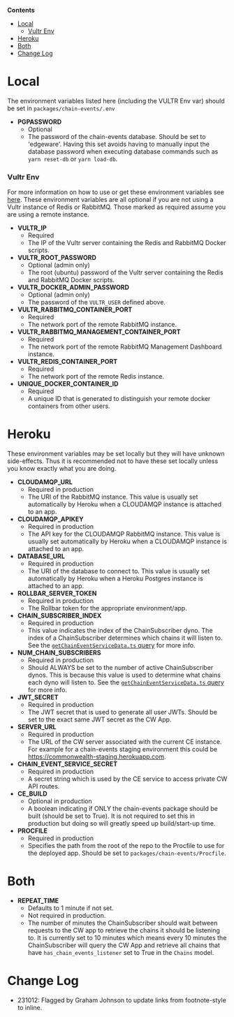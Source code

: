 **Contents**
- [Local](#local)
    + [Vultr Env](#vultr-env)
- [Heroku](#heroku)
- [Both](#both)
- [Change Log](#change-log)

# Local
The environment variables listed here (including the VULTR Env var) should be set in `packages/chain-events/.env`

- **PGPASSWORD**
  - Optional
  - The password of the chain-events database. Should be set to 'edgeware'. Having this set avoids having to manually input the database password when executing database commands such as `yarn reset-db` or `yarn load-db`.
### Vultr Env
For more information on how to use or get these environment variables see [here][2].
These environment variables are all optional if you are not using a Vultr instance of Redis or RabbitMQ.
Those marked as required assume you are using a remote instance.
- **VULTR_IP**
  - Required
  - The IP of the Vultr server containing the Redis and RabbitMQ Docker scripts.
- **VULTR_ROOT_PASSWORD**
  - Optional (admin only)
  - The root (ubuntu) password of the Vultr server containing the Redis and RabbitMQ Docker scripts.
- **VULTR_DOCKER_ADMIN_PASSWORD**
  - Optional (admin only)
  - The password of the `VULTR_USER` defined above.
- **VULTR_RABBITMQ_CONTAINER_PORT**
  - Required
  - The network port of the remote RabbitMQ instance.
- **VULTR_RABBITMQ_MANAGEMENT_CONTAINER_PORT**
  - Required
  - The network port of the remote RabbitMQ Management Dashboard instance.
- **VULTR_REDIS_CONTAINER_PORT**
  - Required
  - The network port of the remote Redis instance.
- **UNIQUE_DOCKER_CONTAINER_ID**
  - Required
  - A unique ID that is generated to distinguish your remote docker containers from other users.


# Heroku
These environment variables may be set locally but they will have unknown side-effects. Thus it is recommended not to have these set locally unless you know exactly what you are doing.
- **CLOUDAMQP_URL**
  - Required in production
  - The URI of the RabbitMQ instance. This value is usually set automatically by Heroku when a CLOUDAMQP instance is attached to an app.
- **CLOUDAMQP_APIKEY**
  - Required in production
  - The API key for the CLOUDAMQP RabbitMQ instance. This value is usually set automatically by Heroku when a CLOUDAMQP instance is attached to an app.
- **DATABASE_URL**
  - Required in production
  - The URI of the database to connect to. This value is usually set automatically by Heroku when a Heroku Postgres instance is attached to an app.
- **ROLLBAR_SERVER_TOKEN**
  - Required in production
  - The Rollbar token for the appropriate environment/app.
- **CHAIN_SUBSCRIBER_INDEX** <a name="CHAIN_SUBSCRIBER_INDEX"></a>
  - Required in production
  - This value indicates the index of the ChainSubscriber dyno. The index of a ChainSubscriber determines which chains it will listen to. See the [`getChainEventServiceData.ts` query][1] for more info.
- **NUM_CHAIN_SUBSCRIBERS**
  - Required in production
  - Should ALWAYS be set to the number of active ChainSubscriber dynos. This is because this value is used to determine what chains each dyno will listen to. See the [`getChainEventServiceData.ts` query][1] for more info.
- **JWT_SECRET**
  - Required in production
  - The JWT secret that is used to generate all user JWTs. Should be set to the exact same JWT secret as the CW App.
- **SERVER_URL**
  - Required in production
  - The URL of the CW server associated with the current CE instance. For example for a chain-events staging environment this could be https://commonwealth-staging.herokuapp.com.
- **CHAIN_EVENT_SERVICE_SECRET**
  - Required in production
  - A secret string which is used by the CE service to access private CW API routes.
- **CE_BUILD**
  - Optional in production
  - A boolean indicating if ONLY the chain-events package should be built (should be set to True). It is not required to set this in production but doing so will greatly speed up build/start-up time.
- **PROCFILE**
  - Required in production
  - Specifies the path from the root of the repo to the Procfile to use for the deployed app. Should be set to `packages/chain-events/Procfile`.

# Both
- **REPEAT_TIME**
  - Defaults to 1 minute if not set.
  - Not required in production.
  - The number of minutes the ChainSubscriber should wait between requests to the CW app to retrieve the chains it should be listening to. It is currently set to 10 minutes which means every 10 minutes the ChainSubscriber will query the CW App and retrieve all chains that have `has_chain_events_listener` set to True in the `Chains` model.

[1]: https://github.com/hicommonwealth/commonwealth/blob/master/packages/commonwealth/server/routes/getChainEventServiceData.ts#L71
[2]: https://github.com/hicommonwealth/commonwealth/wiki/Chain-Events-Overview#vultr-scripts

# Change Log

- 231012: Flagged by Graham Johnson to update links from footnote-style to inline.
